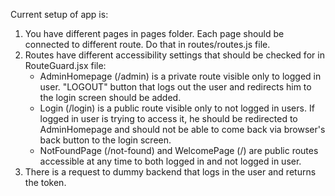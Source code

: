 Current setup of app is:

1. You have different pages in pages folder. Each page should be connected to different route. Do that in routes/routes.js file.
2. Routes have different accessibility settings that should be checked for in RouteGuard.jsx file:
   - AdminHomepage (/admin) is a private route visible only to logged in user. "LOGOUT" button that logs out the user and redirects him to the login screen should be added.
   - Login (/login) is a public route visible only to not logged in users. If logged in user is trying to access it, he should be redirected to AdminHomepage and should not be able to come back via browser's back button to the login screen.
   - NotFoundPage (/not-found) and WelcomePage (/) are public routes accessible at any time to both logged in and not logged in user.
3. There is a request to dummy backend that logs in the user and returns the token.
